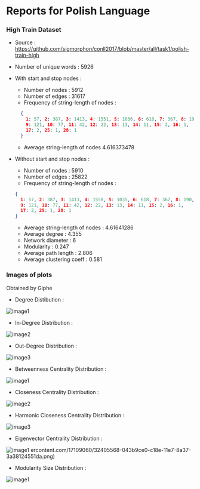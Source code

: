 # Reports for Polish Language

### High Train Dataset

- Source : https://github.com/sigmorphon/conll2017/blob/master/all/task1/polish-train-high

- Number of unique words : 5926

- With start and stop nodes :

  - Number of nodes : 5912              
  - Number of edges : 31617             
  - Frequency of string-length of nodes :

  ```json
    {
      1: 57, 2: 387, 3: 1413, 4: 1551, 5: 1036, 6: 618, 7: 367, 8: 190,
      9: 121, 10: 77, 11: 42, 12: 22, 13: 13, 14: 11, 15: 2, 16: 1,
      17: 2, 25: 1, 28: 1
    }
  ```
  - Average string-length of nodes  4.616373478             
                
- Without start and stop nodes :

  - Number of nodes : 5910
  - Number of edges : 25822
  - Frequency of string-length of nodes :

  ```json
  {
    1: 57, 2: 387, 3: 1413, 4: 1550, 5: 1035, 6: 618, 7: 367, 8: 190,
    9: 121, 10: 77, 11: 42, 12: 22, 13: 13, 14: 11, 15: 2, 16: 1,
    17: 2, 25: 1, 28: 1
  }
  ```

  - Average string-length of nodes : 4.61641286
  - Average degree : 4.355
  - Network diameter : 6
  - Modularity : 0.247
  - Average path length : 2.806
  - Average clustering coeff : 0.581

### Images of plots

Obtained by Giphe

- Degree Distibution :

![image1](https://user-images.githubusercontent.com/17109060/32405597-71973524-c18e-11e7-9b13-987a15cb6f09.png)

- In-Degree Distribution :

![image2](https://user-images.githubusercontent.com/17109060/32405598-71d4dfc8-c18e-11e7-9886-ee1ec5c41f24.png)

- Out-Degree Distribution :

![image3](https://user-images.githubusercontent.com/17109060/32405599-720d38be-c18e-11e7-98c5-a2fb22b02942.png)

- Betweenness Centrality Distribution :

![image1](https://user-images.githubusercontent.com/17109060/32405565-039d51fc-c18e-11e7-86f0-7565ab4570bb.png)

- Closeness Centrality Distribution :

![image2](https://user-images.githubusercontent.com/17109060/32405566-03d1806c-c18e-11e7-87d6-a6b52946a36b.png)

- Harmonic Closeness Centrality Distribution :

![image3](https://user-images.githubusercontent.com/17109060/32405567-04052de0-c18e-11e7-90cd-e8a76aeb8ee2.png)

- Eigenvector Centrality Distribution :

![image1](https://user-images.githubusercontent.com/17109060/32405600-7a574a1e-c18e-11e7-9289-45108a85a2f2.png)
ercontent.com/17109060/32405568-043b9ce0-c18e-11e7-8a37-3a38124551da.png)

- Modularity Size Distribution :

![image1](https://user-images.githubusercontent.com/17109060/32405602-817ec4fc-c18e-11e7-9384-5f5632a5e75f.png)
